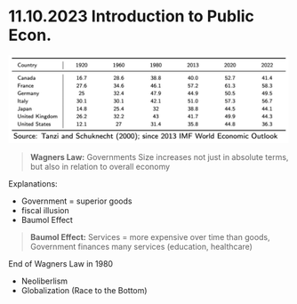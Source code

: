 # 11.10.2023 Introduction to Public Econ.

![2023-10-11_12-21-13](../images/2023-10-11_12-21-13.jpg)

> **Wagners Law:** Governments Size increases not just in absolute terms, but also in relation to overall economy

Explanations:

- Government = superior goods
- fiscal illusion
- Baumol Effect



> **Baumol Effect:**  Services = more expensive over time than goods, Government finances many services (education, healthcare)



End of Wagners Law in 1980

- Neoliberlism
- Globalization (Race to the Bottom)

